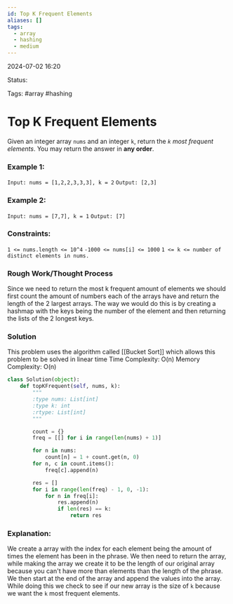 ```yaml
---
id: Top K Frequent Elements
aliases: []
tags:
  - array
  - hashing
  - medium
---
```


2024-07-02 16:20

Status: 

Tags: #array #hashing 

# Top K Frequent Elements

Given an integer array `nums` and an integer `k`, return the *`k` most frequent elements*. You may return the answer in **any order**.

### Example 1:

`Input: nums = [1,2,2,3,3,3], k = 2`
`Output: [2,3]`

### Example 2: 

`Input: nums = [7,7], k = 1`
`Output: [7]`

### Constraints: 
`1 <= nums.length <= 10^4`
`-1000 <= nums[i] <= 1000`
`1 <= k <= number of distinct elements in nums.`

### Rough Work/Thought Process 

Since we need to return the most k frequent amount of elements we should first count the amount of numbers each of the arrays have and return the length of the 2 largest arrays. The way we would do this is by creating a hashmap with the keys being the number of the element and then returning the lists of the 2 longest keys. 

### Solution 

This problem uses the algorithm called [[Bucket Sort]] which allows this problem to be solved in linear time 
Time Complexity: O(n)
Memory Complexity: O(n)
```python
class Solution(object):
    def topKFrequent(self, nums, k):
        """
        :type nums: List[int]
        :type k: int
        :rtype: List[int]
        """

        count = {}
        freq = [[] for i in range(len(nums) + 1)]

        for n in nums:
            count[n] = 1 + count.get(n, 0)
        for n, c in count.items():
            freq[c].append(n)

        res = []
        for i in range(len(freq) - 1, 0, -1):
            for n in freq[i]:
                res.append(n)
                if len(res) == k:
                    return res
```
### Explanation: 
We create a array with the index for each element being the amount of times the element has been in the phrase. We then need to return the array, while making the array we create it to be the length of our original array because you can't have more than elements than the length of the phrase. We then start at the end of the array and append the values into the array. While doing this we check to see if our new array is the size of `k` because we want the `k` most frequent elements. 
